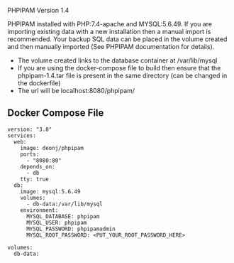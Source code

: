 PHPIPAM Version 1.4

PHPIPAM installed with PHP:7.4-apache and MYSQL:5.6.49. If you are importing existing data with a new installation then a manual import is recommended. Your backup SQL data can be placed in the volume created and then manually imported (See PHPIPAM documentation for details).

* The volume created links to the database container at /var/lib/mysql
* If you are using the docker-compose file to build then ensure that the phpipam-1.4.tar file is present in the same directory (can be changed in the dockerfile) 
* The url will be localhost:8080/phpipam/

## Docker Compose File ##
    version: "3.8"
    services:
      web:
        image: deonj/phpipam
        ports:
          - "8080:80"
        depends_on:
          - db
        tty: true
      db:
        image: mysql:5.6.49
        volumes:
          - db-data:/var/lib/mysql
        environment:
          MYSQL_DATABASE: phpipam
          MYSQL_USER: phpipam
          MYSQL_PASSWORD: phpipamadmin
          MYSQL_ROOT_PASSWORD: <PUT_YOUR_ROOT_PASSWORD_HERE>
          
    volumes:
      db-data:
